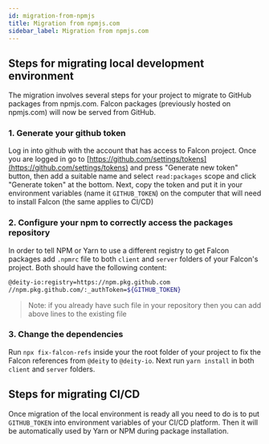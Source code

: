 ```yaml
---
id: migration-from-npmjs
title: Migration from npmjs.com
sidebar_label: Migration from npmjs.com
---
```


## Steps for migrating local development environment

The migration involves several steps for your project to migrate to GitHub packages from npmjs.com. Falcon packages (previously hosted on npmjs.com) will now be served from GitHub.

### 1. Generate your github token

Log in into github with the account that has access to Falcon project. Once you are logged in go to [https://github.com/settings/tokens](https://github.com/settings/tokens) and press "Generate new token" button, then add a suitable name and select `read:packages` scope and click "Generate token" at the bottom. Next, copy the token and put it in your environment variables (name it `GITHUB_TOKEN`) on the computer that will need to install Falcon (the same applies to CI/CD)  

### 2. Configure your npm to correctly access the packages repository

In order to tell NPM or Yarn to use a different registry to get Falcon packages add `.npmrc` file to both `client` and `server` folders of your Falcon's project. Both should have the following content:

```bash
@deity-io:registry=https://npm.pkg.github.com
//npm.pkg.github.com/:_authToken=${GITHUB_TOKEN}
```

> Note: if you already have such file in your repository then you can add above lines to the existing file 

### 3. Change the dependencies 

Run `npx fix-falcon-refs` inside your the root folder of your project  to fix the Falcon references from `@deity` to `@deity-io`. Next run `yarn install` in both `client` and `server` folders.

## Steps for migrating CI/CD

Once migration of the local environment is ready all you need to do is to put `GITHUB_TOKEN` into environment variables of your CI/CD platform. Then it will be automatically used by Yarn or NPM during package installation.